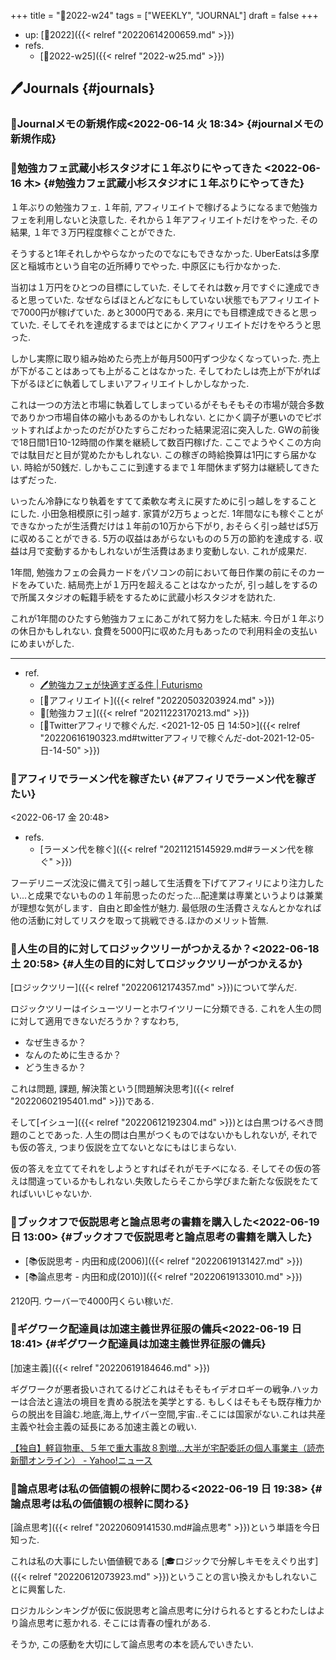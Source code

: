 +++
title = "📓2022-w24"
tags = ["WEEKLY", "JOURNAL"]
draft = false
+++

-   up: [📅2022]({{< relref "20220614200659.md" >}})
-   refs.
    -   [📓2022-w25]({{< relref "2022-w25.md" >}})


## 🖊Journals {#journals}


### 💭Journalメモの新規作成<span class="timestamp-wrapper"><span class="timestamp">&lt;2022-06-14 火 18:34&gt;</span></span> {#journalメモの新規作成}


### 💭勉強カフェ武蔵小杉スタジオに１年ぶりにやってきた <span class="timestamp-wrapper"><span class="timestamp">&lt;2022-06-16 木&gt;</span></span> {#勉強カフェ武蔵小杉スタジオに１年ぶりにやってきた}

１年ぶりの勉強カフェ. １年前, アフィリエイトで稼げるようになるまで勉強カフェを利用しないと決意した. それから１年アフィリエイトだけをやった. その結果, １年で３万円程度稼ぐことができた.

そうすると1年それしかやらなかったのでなにもできなかった. UberEatsは多摩区と稲城市という自宅の近所縛りでやった. 中原区にも行かなかった.

当初は１万円をひとつの目標にしていた. そしてそれは数ヶ月ですぐに達成できると思っていた. なぜならばほとんどなにもしていない状態でもアフィリエイトで7000円が稼げていた. あと3000円である. 来月にでも目標達成できると思っていた. そしてそれを達成するまではとにかくアフィリエイトだけをやろうと思った.

しかし実際に取り組み始めたら売上が毎月500円ずつ少なくなっていった. 売上が下がることはあっても上がることはなかった. そしてわたしは売上が下がれば下がるほどに執着してしまいアフィリエイトしかしなかった.

これは一つの方法と市場に執着してしまっているがそもそもその市場が競合多数でありかつ市場自体の縮小もあるのかもしれない. とにかく調子が悪いのでピボットすればよかったのだがひたすらこだわった結果泥沼に突入した. GWの前後で18日間1日10-12時間の作業を継続して数百円稼げた. ここでようやくこの方向では駄目だと目が覚めたかもしれない. この稼ぎの時給換算は1円にすら届かない. 時給が50銭だ. しかもここに到達するまで１年間休まず努力は継続してきたはずだった.

いったん冷静になり執着をすてて柔軟な考えに戻すために引っ越しをすることにした. 小田急相模原に引っ越す. 家賃が2万ちょっとだ. 1年間なにも稼ぐことができなかったが生活費だけは１年前の10万から下がり, おそらく引っ越せば5万に収めることができる. 5万の収益はあがらないものの５万の節約を達成する. 収益は月で変動するかもしれないが生活費はあまり変動しない. これが成果だ.

1年間, 勉強カフェの会員カードをパソコンの前において毎日作業の前にそのカードをみていた. 結局売上が１万円を超えることはなかったが, 引っ越しをするので所属スタジオの転籍手続をするために武蔵小杉スタジオを訪れた.

これが1年間のひたすら勉強カフェにあこがれて努力をした結末. 今日が１年ぶりの休日かもしれない. 食費を5000円に収めた月もあったので利用料金の支払いにめまいがした.

---

-   ref.
    -   [🖊勉強カフェが快適すぎる件 | Futurismo](https://futurismo.biz/archives/5943/)
    -   [🔖アフィリエイト]({{< relref "20220503203924.md" >}})
    -   🔖[勉強カフェ]({{< relref "20211223170213.md" >}})
    -   [💭Twitterアフィリで稼ぐんだ. <2021-12-05 日 14:50>]({{< relref "20220616190323.md#twitterアフィリで稼ぐんだ-dot-2021-12-05-日-14-50" >}})


### 💭アフィリでラーメン代を稼ぎたい {#アフィリでラーメン代を稼ぎたい}

<span class="timestamp-wrapper"><span class="timestamp">&lt;2022-06-17 金 20:48&gt;</span></span>

-   refs.
    -   [ラーメン代を稼ぐ]({{< relref "20211215145929.md#ラーメン代を稼ぐ" >}})

フーデリニーズ沈没に備えて引っ越して生活費を下げてアフィリにより注力したい...と成果でないものの１年前思ったのだった...配達業は専業というよりは兼業が理想な気がします．自由と即金性が魅力. 最低限の生活費さえなんとかなれば他の活動に対してリスクを取って挑戦できる.ほかのメリット皆無.


### 💭人生の目的に対してロジックツリーがつかえるか？<span class="timestamp-wrapper"><span class="timestamp">&lt;2022-06-18 土 20:58&gt;</span></span> {#人生の目的に対してロジックツリーがつかえるか}

[ロジックツリー]({{< relref "20220612174357.md" >}})について学んだ.

ロジックツリーはイシューツリーとホワイツリーに分類できる. これを人生の問に対して適用できないだろうか？すなわち,

-   なぜ生きるか？
-   なんのために生きるか？
-   どう生きるか？

これは問題, 課題, 解決策という[問題解決思考]({{< relref "20220602195401.md" >}})である.

そして[イシュー]({{< relref "20220612192304.md" >}})とは白黒つけるべき問題のことであった. 人生の問は白黒がつくものではないかもしれないが, それでも仮の答え, つまり仮説を立てないとなにもはじまらない.

仮の答えを立ててそれをしようとすればそれがモチベになる. そしてその仮の答えは間違っているかもしれない.失敗したらそこから学びまた新たな仮説をたてればいいじゃないか.


### 💭ブックオフで仮説思考と論点思考の書籍を購入した<span class="timestamp-wrapper"><span class="timestamp">&lt;2022-06-19 日 13:00&gt;</span></span> {#ブックオフで仮説思考と論点思考の書籍を購入した}

-   [📚仮説思考 - 内田和成(2006)]({{< relref "20220619131427.md" >}})
-   [📚論点思考 - 内田和成(2010)]({{< relref "20220619133010.md" >}})

2120円. ウーバーで4000円くらい稼いだ.


### 💭ギグワーク配達員は加速主義世界征服の傭兵<span class="timestamp-wrapper"><span class="timestamp">&lt;2022-06-19 日 18:41&gt;</span></span> {#ギグワーク配達員は加速主義世界征服の傭兵}

[加速主義]({{< relref "20220619184646.md" >}})

ギグワークが悪者扱いされてるけどこれはそもそもイデオロギーの戦争.ハッカーは合法と違法の境目を責める脱法を美学とする. もしくはそもそも既存権力からの脱出を目論む.地底,海上,サイバー空間,宇宙..そこには国家がない.これは共産主義や社会主義の延長にある加速主義との戦い.

[【独自】軽貨物車、５年で重大事故８割増…大半が宅配委託の個人事業主（読売新聞オンライン） - Yahoo!ニュース](https://news.yahoo.co.jp/articles/4d757328556a4ce8894c85431893e058c86f5be0)


### 💭論点思考は私の価値観の根幹に関わる<span class="timestamp-wrapper"><span class="timestamp">&lt;2022-06-19 日 19:38&gt;</span></span> {#論点思考は私の価値観の根幹に関わる}

[論点思考]({{< relref "20220609141530.md#論点思考" >}})という単語を今日知った.

これは私の大事にしたい価値観である [🎓ロジックで分解しキモをえぐり出す]({{< relref "20220612073923.md" >}})ということの言い換えかもしれないことに興奮した.

ロジカルシンキングが仮に仮説思考と論点思考に分けられるとするとわたしはより論点思考に惹かれる. そこには青春の憧れがある.

そうか, この感動を大切にして論点思考の本を読んでいきたい.
